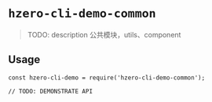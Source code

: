 # `hzero-cli-demo-common`

> TODO: description 公共模块，utils、component

## Usage

```
const hzero-cli-demo = require('hzero-cli-demo-common');

// TODO: DEMONSTRATE API
```
